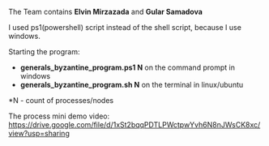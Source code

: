 The Team contains **Elvin Mirzazada** and **Gular Samadova**

I used ps1(powershell) script instead of the shell script, because I use windows.

Starting the program:

- **generals_byzantine_program.ps1 N** on the command prompt in windows
- **generals_byzantine_program.sh N** on the terminal in linux/ubuntu

*N - count of processes/nodes


The process mini demo video: https://drive.google.com/file/d/1xSt2bqqPDTLPWctpwYvh6N8nJWsCK8xc/view?usp=sharing
